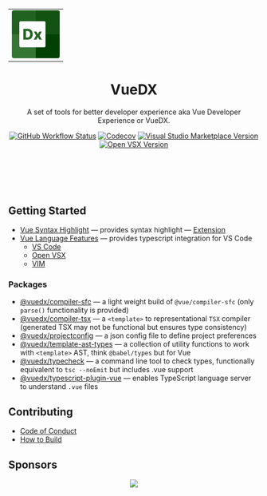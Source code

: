 <div align="center">

<table border="0">  
  <tr>
  <td align="center">
    <a href="https://marketplace.visualstudio.com/items?itemName=znck.vue-language-features">
      <img src="./extensions/vscode-vue-language-features/logo.png" width="96" />
    </a>
   
  </td>
</tr>
</table>

# VueDX

A set of tools for better developer experience aka Vue Developer Experience or VueDX.

[![GitHub Workflow Status](https://img.shields.io/github/workflow/status/vuedx/languagetools/CI?label=CI&logo=github&style=for-the-badge)](https://github.com/vuedx/languagetools/actions/workflows/ci.yaml?query=branch%3Amain)
[![Codecov](https://img.shields.io/codecov/c/github/vuedx/languagetools?label=Coverage&logo=codecov&style=for-the-badge&token=EF8TMXJK2D)](https://app.codecov.io/gh/vuedx/languagetools)
[![Visual Studio Marketplace Version](https://img.shields.io/visual-studio-marketplace/v/znck.vue-language-features?label=VS+Code&logo=visualstudiocode&style=for-the-badge)](https://marketplace.visualstudio.com/items?itemName=znck.vue-language-features)
[![Open VSX Version](https://img.shields.io/open-vsx/v/znck/vue-language-features?label=OpenVSX&style=for-the-badge&logo=data:image/png;base64,iVBORw0KGgoAAAANSUhEUgAAAEAAAABACAMAAACdt4HsAAAABGdBTUEAALGPC%2FxhBQAAACBjSFJNAAB6JgAAgIQAAPoAAACA6AAAdTAAAOpgAAA6mAAAF3CculE8AAACplBMVEUAAADAYPHBYO%2BuIunBYO63QuumD%2BXCYe3BYO%2FBXu%2BoEOamDuW%2FAP%2FBX%2B%2BvLeilD%2BTDWvDBX%2B%2B%2BWO6mDuamDuWhDeTAYO6rHuelDuWqVf%2FAYO%2B7TeymDuWmDuWkC%2BO%2FYu7BYO%2BnFOWmDeXAX%2B%2B1OeulDeXBYe3BYO%2FBXe%2BmDuSmDuSfAN%2FAYO%2BvJ%2BimD%2BbGVePCYO%2B8U%2B2mDuWmDuWnCuLAYe6oGuamDubBYO%2B4R%2BumDuWmDebBXu%2FBYO%2FBX%2B%2BnEuWmDuWAAP%2FAX%2B%2BxMemmDeTFXfPBYO%2B%2FWu6nD%2BWmDuWkEu3AYO%2BtIOemDeW%2FgP%2FAYO%2B7UO6mDuWoDeTAXu6qFuamDuWmDua0MualD%2BamEeOjCuDAXe6mDuWiDOimDuWqC%2Bq2QOulD%2BWmD%2BWnDeSoF%2BWmDua2ANuoD%2BanD%2Ba8Ue6mDuanDeX%2FAP%2BmDuWnDuWtJOilDuWlDuamD%2BS%2FXO%2BmD%2BWzGualDuWmDeWiF%2BjAYe6zNemmDuSlDuanDuXAX%2B%2BoEuanEuWlDuWmD%2BWlEObBYO%2B5SeymDeamDuXBXeyqGuilDObCYPC%2BVu6qAP%2BmDeWmDuXBX%2B%2BvKOinD%2BbVVf%2FBYO%2FAXe%2BnD%2BWiD%2BilD%2BGmDuWmDuWfEN%2FBYPC1OuqnDuamDua8ZPTBYO%2BoFeWmD%2BWoDOajDeXCX%2B%2B7Tu2mDuWmDuXCYfDBYO%2BsHuemDuWlDuPCX%2B%2BlDuOqANWmDuWnDuXCYe6mDeTBX%2FC%2FWe2uDOizN%2BqzNuqzN%2BnAYe%2FAYO%2F%2FgP%2FBYO%2FBYPC%2FYO3CXvHCYO%2B%2FYOrBYO%2FBYO%2FCXOvCYe7CYPDBYO%2FCYO%2B2bf%2FCYO%2FDYe7CX%2B%2FBX%2B%2FEX%2B3AYO%2FCYO%2FBYO%2B%2FYO%2FCYfDBYe%2FBX%2B%2FCX%2FDBYO%2B9Y%2B%2FCYe%2FCYO%2FMZubBYO%2BmDuX%2F%2F%2F%2FzXBgvAAAA33RSTlMANcyBuMpFKvr53tQEk8BpEevr8e0TasORA9DX%2FfstPP7RvavETx319eXdCIK%2FeAng4vfzGlnIocHO%2Fjwx%2FPzazAKbwV8W7%2B7t6A5ywYcE1Nv5JknC7qAzZi4Z3PIW4hjKd52Zy9wHMjTd%2Bk4BwsTAvFtW8ukK4eMLacKQg3%2F91h319h%2BQ0qunKcY%2Bt%2BUD0M5Ov2UG2fbkIRHr6RB3xYKNF%2FDQ5Cknnte3ujL9wsZKwzYG2dtcc2ZkFqzCq2FdAsnHODaiGPHyGXl12twHUEy7%2ByuSjekQZM4%2BpvYfgX0KJdvwBQAAAAFiS0dE4V8Iz6YAAAAHdElNRQfmAxMROTVMFlBAAAACxklEQVRYw8WX9XMTQRTHH1agQIvTQgrBrRAo3uLurkVboEAbpGjRUqRoseKuRQoUd3d3t9s%2FhbtccllL8u7CDN9fsjdzn8%2Fc7Oy%2B9wLwj5IvvzQF8IaCiiSFSAhaULiIyBcNJcWKow0lREEYISQcLShZiudLl1EFZcuhDeV5QQWiJQItiKzI8pVsLkFUZbShip3m7VWJnmpoAVSnBTWIJzXRglq1vXyduoagXn20IdoraEC8aYgWOBp5%2BMYxlKBJU7ShmUfQnNBpgd%2FHljrfiuFJbBxa0LqNxrdtxwpI%2Bw5oQ0dN0Inw6YwWdOmqKN26C4IePdGGXorSm4jpgxb07dc%2FSiIYMBBtGDR4iCxD0YL%2FnmHDpRkBEI%2FiHSNDJVtIRsXD6DFjMYJoZZxMkACQSMYjeK0kTBD5iUkwyUZskwMLtKI0JVkQpIBzqvozzRmI18vidJ6fAZDqWswMwLsL86zZLK8W5jlzXat5af4F893lZAErWAiwyL1c7Jc3mtOSdJpXm9PSDPd62XJ%2FghVGSV0ZSwnU9phpPKzyw6%2BmGvQaL6826DjKt9a3YB3VVtZnGEQIZG2gvmdjli9%2BE9MZN3uATIBwZku3%2BOCztzKCbdv112N2wM5djGD3HrlgL9fc9%2Bmv7weI4I7VASl%2F8BAnsB%2FWXj6SBkf5k518TCbIEQac49p8kApwQrgZJyX8qVxxRDpNyBknpEgu91mBd%2BaJvDoj2c7B%2BQsSwcUkXnBJkSUsESCByHJZOANXZLl6DeD6DVluAjq3pN92Gy%2B4c1fC3wtYmajctwt87gMTPMBDQZBjiodHjzn%2ByVNzAnjGCZ6b5CH7BcO%2FfGVWAK8ZwRvTPPt35q0Fnq6W795bEcAHQ%2FDREu%2FtGJ8%2BWxMYPeuLRd7TNb9GWhW4%2B%2FY3y7w%2BOXwPgtdmlx8%2FgxHAL%2BV3UDw48v4EJwDpJfoLlsxsRX69068AAAAldEVYdGRhdGU6Y3JlYXRlADIwMjItMDMtMTlUMTc6NTc6NTIrMDA6MDB3z6MeAAAAJXRFWHRkYXRlOm1vZGlmeQAyMDIyLTAzLTE5VDE3OjU3OjUyKzAwOjAwBpIbogAAAABJRU5ErkJggg%3D%3D)](https://open-vsx.org/extension/znck/vue-language-features)

</div>

<br>
<br>
<br>
<br>

## Getting Started

- [Vue Syntax Highlight](./extensions/vscode-vue) — provides syntax highlight — [Extension](https://marketplace.visualstudio.com/items?itemName=znck.vue-language-features)
- [Vue Language Features](./extensions/vscode-vue-language-features) — provides typescript integration for VS Code
  - [VS Code](https://marketplace.visualstudio.com/items?itemName=znck.vue)
  - [Open VSX](https://open-vsx.org/extension/znck/vue-language-features)
  - [VIM]()

### Packages

- [@vuedx/compiler-sfc](./packages/compiler-sfc) — a light weight build of `@vue/compiler-sfc` (only `parse()` functionality is provided)
- [@vuedx/compiler-tsx](./packages/compiler-tsx) — a `<template>` to representational `TSX` compiler (generated TSX may not be functional but ensures type consistency)
- [@vuedx/projectconfig](./packages/projectconfig) — a json config file to define project preferences
- [@vuedx/template-ast-types](./packages/template-ast-types) — a collection of utility functions to work with `<template>` AST, think `@babel/types` but for Vue
- [@vuedx/typecheck](./packages/typecheck) — a command line tool to check types, functionally equivalent to `tsc --noEmit` but includes .vue support
- [@vuedx/typescript-plugin-vue](./packages/typescript-plugin-vue) — enables TypeScript language server to understand `.vue` files
<!--EOL:Packages-->

## Contributing

- [Code of Conduct](CODE_OF_CONDUCT.md)
- [How to Build](CONTRIBUTING.md)

## Sponsors

<p align="center">
  <a href="https://cdn.jsdelivr.net/gh/znck/sponsors@main/sponsors.svg">
    <img src='https://cdn.jsdelivr.net/gh/znck/sponsors@main/sponsors.svg'/>
  </a>
</p>
